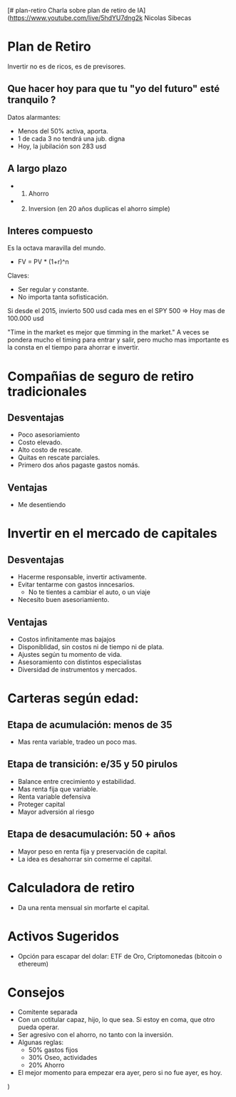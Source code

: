 [# plan-retiro
Charla sobre plan de retiro de IA](https://www.youtube.com/live/5hdYU7dng2k
Nicolas Sibecas

# Plan de Retiro

Invertir no es de ricos, es de previsores.

##  Que hacer hoy para que tu "yo del futuro" esté tranquilo ?

Datos alarmantes:

- Menos del 50% activa, aporta.
- 1 de cada 3 no tendrá una jub. digna
- Hoy, la jubilación son 283 usd

## A largo plazo

- 1. Ahorro
- 2. Inversion (en 20 años duplicas el ahorro simple)

## Interes compuesto

Es la octava maravilla del mundo.

- FV = PV * (1+r)^n

Claves:
- Ser regular y constante.
- No importa tanta sofisticación.

Si desde el 2015, invierto 500 usd cada mes en el SPY 500 => Hoy mas de 100.000 usd

"Time in the market es mejor que timming in the market."
A veces se pondera mucho el timing para entrar y salir, pero mucho mas importante es la consta en el tiempo para ahorrar e invertir.

# Compañias de seguro de retiro tradicionales

## Desventajas
- Poco asesoriamiento
- Costo elevado.
- Alto costo de rescate.
- Quitas en rescate parciales.
- Primero dos años pagaste gastos nomás.

## Ventajas
- Me desentiendo

# Invertir en el mercado de capitales

## Desventajas
- Hacerme responsable, invertir activamente.
- Evitar tentarme con gastos inncesarios.
  - No te tientes a cambiar el auto, o un viaje
- Necesito buen asesoriamiento.  

## Ventajas
- Costos infinitamente mas bajajos
- Disponiblidad, sin costos ni de tiempo ni de plata.
- Ajustes según tu momento de vida.
- Asesoramiento con distintos especialistas
- Diversidad de instrumentos y mercados.

# Carteras según edad:

## Etapa de acumulación: menos de 35
- Mas renta variable, tradeo un poco mas.

## Etapa de transición: e/35 y 50 pirulos
- Balance entre crecimiento y estabilidad.
- Mas renta fija que variable.
- Renta variable defensiva
- Proteger capital
- Mayor adversión al riesgo

## Etapa de desacumulación: 50 + años
- Mayor peso en renta fija y preservación de capital.
- La idea es desahorrar sin comerme el capital.

# Calculadora de retiro
- Da una renta mensual sin morfarte el capital.

[](calc_retiro_1.png)
[](calc_retiro_2.png)
[](calc_retiro_3.png)

# Activos Sugeridos

- Opción para escapar del dolar: ETF de Oro, Criptomonedas (bitcoin o ethereum)

# Consejos 
- Comitente separada
- Con un cotitular capaz, hijo, lo que sea. Si estoy en coma, que otro pueda operar.
- Ser agresivo con el ahorro, no tanto con la inversión.
- Algunas reglas:
  - 50% gastos fijos
  - 30% Oseo, actividades
  - 20% Ahorro
- El mejor momento para empezar era ayer, pero si no fue ayer, es hoy.


)
